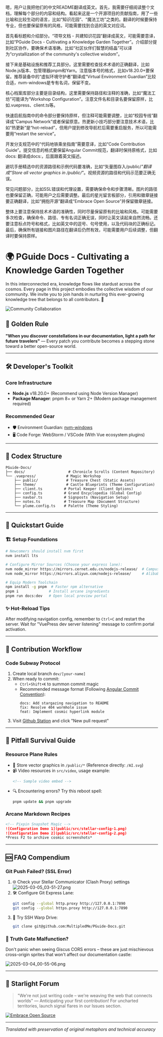 <think>
嗯，用户让我把他们的中文README翻译成英文。首先，我需要仔细阅读整个文档，理解每个部分的内容和结构。看起来这是一个开源项目的贡献指南，用了一些比喻和比较生动的语言，比如“知识花园”、“魔法工坊”之类的。翻译的时候要保持专业，但也要保留原有的风格，可能需要找到合适的英文对应词。

首先看标题和介绍部分。“项导文档 - 共建知识花园”翻译成英文，可能需要意译，比如“PGuide Docs - Cultivating a Knowledge Garden Together”。介绍部分提到社区协作，要确保术语准确，比如“社区伙伴们智慧的结晶”可以译为“crystallization of the community's collective wisdom”。

接下来是基础设施和推荐工具部分。这里需要检查技术术语的正确翻译，比如Node.js版本、包管理器pnpm和Yarn。注意版本号的格式，比如v18.20.0+要保留。推荐装备中的“虚拟环境守护者”翻译成“Virtual Environment Guardian”比较合适，nvm-windows是专有名词，保留不变。

核心档案库部分主要是目录结构，这里需要保持路径和注释的准确，比如“魔法工坊”可能译为“Workshop Configuration”。注意文件名和目录名要保留原样，比如.vuepress、client.ts等。

快速启航指南中的命令部分要保持原样，但注释可能需要调整，比如“校园专线”翻译成“Campus Network”或者保留原意。热更新小技巧部分要注意技术术语，比如“热更新”是“hot-reload”，但用户提到修改导航栏后需要重启服务，所以可能需要用“restart the service”。

开发分支规范中的“代码地铁乘坐指南”需要意译，比如“Code Contribution Guide”。提交信息的格式要保留Angular Commit规范，翻译时保持原格式，比如docs: 翻译成docs:，后面跟着英文描述。

避坑手册精选中的资源路径和示例代码要准确，比如“矢量图存入/public/*”翻译成“Store all vector graphics in /public/*”。视频资源的路径和代码示范要正确无误。

常见问题部分，比如SSL错误和代理设置，需要确保命令和步骤清晰。图片的路径也要保留正确，可能用户之后需要调整。最后的星光留言板部分，引用和徽章链接要正确翻译，比如“拥抱开源”翻译成“Embrace Open Source”并保留徽章链接。

整体上要注意保持技术术语的准确性，同时尽量保留原有的比喻和风格。可能需要多次检查，确保命令、路径、专有名词正确无误，同时让英文读起来自然流畅。还要注意标点符号和格式，比如英文中的逗号、句号使用，以及代码块的正确标记。最后，确保所有链接和图片路径在翻译后仍然有效，可能需要用户后续调整，但翻译时要保持原样。
</think>

# 🌍 PGuide Docs - Cultivating a Knowledge Garden Together

In this interconnected era, knowledge flows like stardust across the cosmos. Every page in this project embodies the collective wisdom of our community. We invite you to join hands in nurturing this ever-growing knowledge tree that belongs to all contributors. 🌱

![Community Collaboration](docs/.vuepress/public/src/pull_requests.png)

## 🌟 Golden Rule
**"When you discover constellations in our documentation, light a path for future travelers"** — Every patch you contribute becomes a stepping stone toward a better open-source world.

---

## 🛠️ Developer's Toolkit

### Core Infrastructure
- **Node.js** v18.20.0+ (Recommend using Node Version Manager)
- **Package Manager**: pnpm 8+ or Yarn 2+ (Modern package management required)

### Recommended Gear
- 🛡️ Environment Guardian: [nvm-windows](https://github.com/coreybutler/nvm-windows)
- 🖥️ Code Forge: WebStorm / VSCode (With Vue ecosystem plugins)

---

## 📂 Codex Structure

```
PGuide-Docs/
├── docs/                    # Chronicle Scrolls (Content Repository)
└── .vuepress/              # Magic Workshop
    ├── public/             # Treasure Chest (Static Assets)
    ├── theme/              # Castle Blueprints (Theme Configuration)
    ├── client.ts          # Portal Keeper (Client Options)
    ├── config.ts          # Grand Encyclopedia (Global Config)
    ├── navbar.ts          # Signposts (Navigation Setup)
    ├── notes.ts           # Treasure Map (Document Structure)
    └── plume.config.ts    # Palette (Theme Styling)
```

---

## 🚀 Quickstart Guide

### 🏗️ Setup Foundations
```bash
# Newcomers should install nvm first
nvm install lts

# Configure Mirror Sources (Choose your express lane):
nvm node_mirror https://mirrors.cernet.edu.cn/nodejs-release/  # Campus Network
nvm node_mirror https://mirrors.aliyun.com/nodejs-release/     # Alibaba Cloud Express

# Equip Modern Toolchain
npm install -g pnpm  # Faster npm alternative
pnpm i              # Install arcane ingredients
pnpm run docs:dev   # Open local preview portal
```

### ✨ Hot-Reload Tips
After modifying navigation config, remember to `Ctrl+C` and restart the server. Wait for "VuePress dev server listening" message to confirm portal activation.

---

## 🌉 Contribution Workflow

### Code Subway Protocol
1. Create local branch `dev/[your-name]`
2. When ready to commit:
   - `Ctrl+Shift+K` to summon commit magic
   - Recommended message format (Following [Angular Commit Convention](https://www.conventionalcommits.org)):
     ```
     docs: Add stargazing navigation to README
     fix: Resolve 404 wormhole issue
     feat: Implement cosmic hyperlink module
     ```
3. Visit [Github Station](https://github.com/xxxx) and click "New pull request"

---

## 🧭 Pitfall Survival Guide

### Resource Plane Rules
- 🎨 Store vector graphics in `/public/*` (Reference directly: `/AI.svg`)
- 📹 Video resources in `src/video`, usage example:
  ```markdown
  <!-- Sample video embed -->
  ```
- 🔍 Encountering errors? Try this reboot spell:
  ```bash
  pnpm update && pnpm upgrade
  ```

### Arcane Markdown Recipes
```markdown
<!-- Pixpin Snapshot Magic -->
![Configuration Demo 1](public/src/stellar-config-1.png)
![Configuration Demo 2](public/src/stellar-config-2.png)
*Press F2 to archive cosmic screenshots*
```

---

## 🆘 FAQ Compendium

### Git Push Failed? (SSL Error)
1. 🌐 Check your Stellar Communicator (Clash Proxy) settings
![2025-03-05_03-51-27.png](docs/.vuepress/public/src/2025-03-05_03-51-27.png)
2. 🛠️ Configure Git Express Lane:
   ```bash
   git config --global http.proxy http://127.0.0.1:7890
   git config --global https.proxy http://127.0.0.1:7890
   ```
3. 🚀 Try SSH Warp Drive:
   ```bash
   git clone git@github.com:MultipledMe/PGuide-Docs.git
   ```

### 🧐 Truth Gate Malfunction?
Don't panic when seeing Giscus CORS errors – these are just mischievous cross-origin sprites that won't affect our documentation castle:

![2025-03-04_00-55-06.png](docs/.vuepress/public/src/2025-03-04_00-55-06.png)

---

## 🌌 Starlight Forum
> "We're not just writing code – we're weaving the web that connects worlds" — Anticipating your first contribution! For uncharted territories, launch signal flares in our Issues section.

[![Embrace Open Source](https://img.shields.io/badge/%E2%9A%99%EF%B8%8F-Open_Source_Journey-brightgreen)](https://opensource.org)

--- 

*Translated with preservation of original metaphors and technical accuracy*
